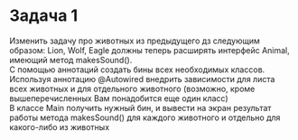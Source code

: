 # Задача 1 
Изменить задачу про животных из предыдущего дз следующим образом: Lion, Wolf, Eagle должны теперь
расширять интерфейс Animal,  имеющий метод makesSound().  
С помощью аннотаций создать бины всех необходимых классов. Используя аннотацию @Autowired внедрить 
зависимости для листа всех животных и для отдельного животного (возможно, кроме вышеперечисленных 
Вам понадобится еще один класс)   
В классе Main получить  нужный бин, и вывести на экран результат  работы метода makesSound()  для каждого животного
и отдельно для какого-либо из животных  



